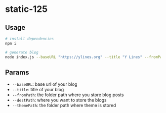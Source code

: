 # static-125

## Usage

```bash
# install dependencies
npm i

# generate blog
node index.js --baseURL "https://ylines.org" --title "Y Lines" --fromPath "posts" --destPath "build" --themePath "themes/ylines.org"
```

## Params

- `--baseURL`: base url of your blog
- `--title`: title of your blog
- `--fromPath`: the folder path where you store blog posts
- `--destPath`: where you want to store the blogs
- `--themePath`: the folder path where theme is stored
